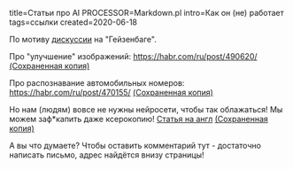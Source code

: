 title=Статьи про AI
PROCESSOR=Markdown.pl
intro=Как он (не) работает
tags=ссылки
created=2020-06-18

По мотиву [дискуссии](https://heisenbug-piter.ru/2020/spb/talks/1ezqx0grkx4g2fdqzzwo8k) на "Гейзенбаге".

Про "улучшение" изображений: <https://habr.com/ru/post/490620/> [(Сохраненная копия)](http://archive.is/X5vao)

Про распознавание автомобильных номеров: <https://habr.com/ru/post/470155/> [(Сохраненная копия)](http://archive.vn/TymF3)

Но нам (людям) вовсе не нужны нейросети, чтобы так облажаться! Мы можем заф*капить даже ксерокопию! [Статья на англ][1] [(Сохраненная копия)](http://archive.vn/IXgER)

[1]: http://www.dkriesel.com/en/blog/2013/0802_xerox-workcentres_are_switching_written_numbers_when_scanning

А вы что думаете?
Чтобы оставить комментарий тут - достаточно написать письмо, адрес найдётся внизу страницы!
